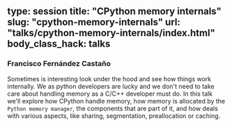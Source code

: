 type: session
title: "CPython memory internals"
slug: "cpython-memory-internals"
url: "talks/cpython-memory-internals/index.html"
body_class_hack: talks
---

### Francisco Fernández Castaño

Sometimes is interesting look under the hood and see how things work internally. 
We as python developers are lucky and we don't need to take care about handling
memory as a C/C++ developer must do. In this talk we'll explore how CPython handle
memory, how memory is allocated by the `Python memory manager`, the components that
are part of it, and how deals with various aspects, like sharing, segmentation, 
preallocation or caching. 